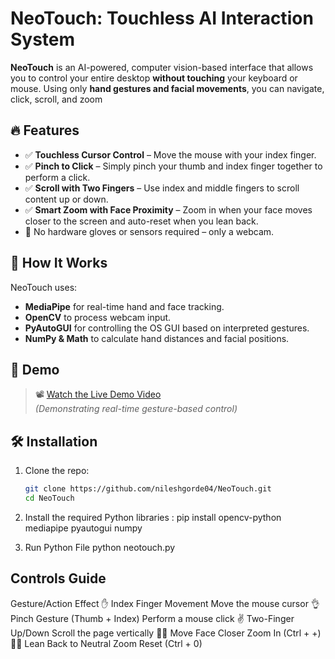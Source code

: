 # NeoTouch: Touchless AI Interaction System

**NeoTouch** is an AI-powered, computer vision-based interface that allows you to control your entire desktop **without touching** your keyboard or mouse. Using only **hand gestures and facial movements**, you can navigate, click, scroll, and zoom 

## 🔥 Features

- ✅ **Touchless Cursor Control** – Move the mouse with your index finger.
- ✅ **Pinch to Click** – Simply pinch your thumb and index finger together to perform a click.
- ✅ **Scroll with Two Fingers** – Use index and middle fingers to scroll content up or down.
- ✅ **Smart Zoom with Face Proximity** – Zoom in when your face moves closer to the screen and auto-reset when you lean back.
- 🚫 No hardware gloves or sensors required – only a webcam.

## 🧠 How It Works

NeoTouch uses:
- **MediaPipe** for real-time hand and face tracking.
- **OpenCV** to process webcam input.
- **PyAutoGUI** for controlling the OS GUI based on interpreted gestures.
- **NumPy & Math** to calculate hand distances and facial positions.

## 🎥 Demo

> 📽️ [Watch the Live Demo Video](https://your-link-here.com)  
> *(Demonstrating real-time gesture-based control)*


## 🛠️ Installation

1. Clone the repo:
   ```bash
   git clone https://github.com/nileshgorde04/NeoTouch.git
   cd NeoTouch
2. Install the required Python libraries :
   pip install opencv-python mediapipe pyautogui numpy

3. Run Python File
   python neotouch.py


## Controls Guide 

Gesture/Action	Effect
✋ Index Finger Movement	Move the mouse cursor
👌 Pinch Gesture (Thumb + Index)	Perform a mouse click
✌️ Two-Finger Up/Down	Scroll the page vertically
🧑‍🦱 Move Face Closer	Zoom In (Ctrl + +)
🧑‍🦱 Lean Back to Neutral	Zoom Reset (Ctrl + 0)
